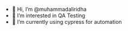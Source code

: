 - 👋 Hi, I’m @muhammadaliridha
- 👀 I’m interested in QA Testing
- 🌱 I’m currently using cypress for automation

<!---
muhammadaliridha/muhammadaliridha is a ✨ special ✨ repository because its `README.md` (this file) appears on your GitHub profile.
You can click the Preview link to take a look at your changes.
--->
